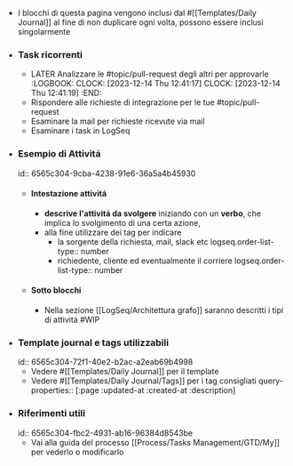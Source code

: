 - I blocchi di questa pagina vengono inclusi dal #[[Templates/Daily Journal]] al fine di non duplicare ogni volta, possono essere inclusi singolarmente
- ### Task ricorrenti
	- LATER Analizzare le #topic/pull-request  degli altri per approvarle
	  :LOGBOOK:
	  CLOCK: [2023-12-14 Thu 12:41:17]
	  CLOCK: [2023-12-14 Thu 12:41:19]
	  :END:
	- Rispondere alle richieste di integrazione per le tue #topic/pull-request
	- Esaminare la mail per richieste ricevute via mail
	- Esaminare i task in LogSeq
- ### Esempio di Attivitá
  id:: 6565c304-9cba-4238-91e6-36a5a4b45930
	- #### Intestazione attivitá
		- **descrive l'attivitá da svolgere** iniziando con un **verbo**, che implica lo svolgimento di una certa azione,
		- alla fine utilizzare dei tag per indicare
			- la sorgente della richiesta, mail, slack etc
			  logseq.order-list-type:: number
			- richiedente, cliente ed eventualmente il corriere
			  logseq.order-list-type:: number
	- #### Sotto blocchi
		- Nella sezione [[LogSeq/Architettura grafo]] saranno descritti i tipi di attivitá #WIP
- ### Template journal e tags utilizzabili
  id:: 6565c304-72f1-40e2-b2ac-a2eab69b4998
	- Vedere #[[Templates/Daily Journal]] per il template
	- Vedere #[[Templates/Daily Journal/Tags]] per i tag consigliati
	  query-properties:: [:page :updated-at :created-at :description]
- ### Riferimenti utili
  id:: 6565c304-fbc2-4931-ab16-96384d8543be
	- Vai alla guida del processo [[Process/Tasks Management/GTD/My]] per vederlo o modificarlo